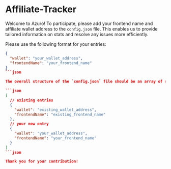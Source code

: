 # Affiliate-Tracker

Welcome to Azuro! To participate, please add your frontend name and affiliate wallet address to the `config.json` file. This enables us to provide tailored information on stats and resolve any issues more efficiently.

Please use the following format for your entries:

```json
{
  "wallet": "your_wallet_address",
  "frontendName": "your_frontend_name"
}
```json

The overall structure of the `config.json` file should be an array of such entries, as shown below:

```json
[
  // existing entries
  {
    "wallet": "existing_wallet_address",
    "frontendName": "existing_frontend_name"
  },
  // your new entry
  {
    "wallet": "your_wallet_address",
    "frontendName": "your_frontend_name"
  }
]
```json

Thank you for your contribution!
